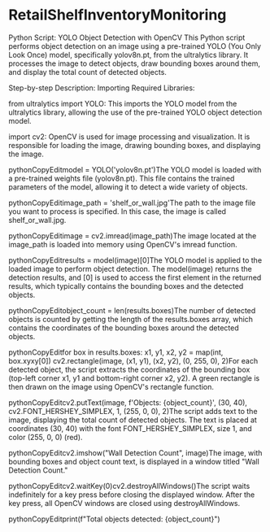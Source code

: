 # RetailShelfInventoryMonitoring
Python Script: YOLO Object Detection with OpenCV
This Python script performs object detection on an image using a pre-trained YOLO (You Only Look Once) model, specifically yolov8n.pt, from the ultralytics library. It processes the image to detect objects, draw bounding boxes around them, and display the total count of detected objects.

Step-by-step Description:
Importing Required Libraries:

from ultralytics import YOLO: This imports the YOLO model from the ultralytics library, allowing the use of the pre-trained YOLO object detection model.

import cv2: OpenCV is used for image processing and visualization. It is responsible for loading the image, drawing bounding boxes, and displaying the image.

pythonCopyEditmodel = YOLO('yolov8n.pt')The YOLO model is loaded with a pre-trained weights file (yolov8n.pt). This file contains the trained parameters of the model, allowing it to detect a wide variety of objects.

pythonCopyEditimage_path = 'shelf_or_wall.jpg'The path to the image file you want to process is specified. In this case, the image is called shelf_or_wall.jpg.

pythonCopyEditimage = cv2.imread(image_path)The image located at the image_path is loaded into memory using OpenCV's imread function.

pythonCopyEditresults = model(image)[0]The YOLO model is applied to the loaded image to perform object detection. The model(image) returns the detection results, and [0] is used to access the first element in the returned results, which typically contains the bounding boxes and the detected objects.

pythonCopyEditobject_count = len(results.boxes)The number of detected objects is counted by getting the length of the results.boxes array, which contains the coordinates of the bounding boxes around the detected objects.

pythonCopyEditfor box in results.boxes: x1, y1, x2, y2 = map(int, box.xyxy[0]) cv2.rectangle(image, (x1, y1), (x2, y2), (0, 255, 0), 2)For each detected object, the script extracts the coordinates of the bounding box (top-left corner x1, y1 and bottom-right corner x2, y2). A green rectangle is then drawn on the image using OpenCV's rectangle function.

pythonCopyEditcv2.putText(image, f'Objects: {object_count}', (30, 40), cv2.FONT_HERSHEY_SIMPLEX, 1, (255, 0, 0), 2)The script adds text to the image, displaying the total count of detected objects. The text is placed at coordinates (30, 40) with the font FONT_HERSHEY_SIMPLEX, size 1, and color (255, 0, 0) (red).

pythonCopyEditcv2.imshow("Wall Detection Count", image)The image, with bounding boxes and object count text, is displayed in a window titled "Wall Detection Count."

pythonCopyEditcv2.waitKey(0)cv2.destroyAllWindows()The script waits indefinitely for a key press before closing the displayed window. After the key press, all OpenCV windows are closed using destroyAllWindows.

pythonCopyEditprint(f"Total objects detected: {object_count}")

